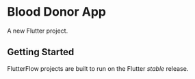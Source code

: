 # Blood Donor App

A new Flutter project.

## Getting Started

FlutterFlow projects are built to run on the Flutter _stable_ release.
